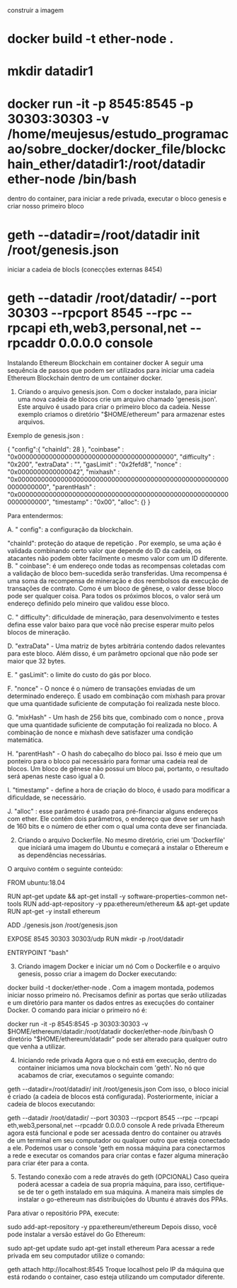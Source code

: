 construir a imagem

# docker build -t ether-node .

# mkdir datadir1

# docker run -it -p 8545:8545 -p 30303:30303 -v /home/meujesus/estudo_programacao/sobre_docker/docker_file/blockchain_ether/datadir1:/root/datadir ether-node /bin/bash

dentro do container, para iniciar a rede privada, executar o bloco genesis e criar nosso primeiro bloco

# geth --datadir=/root/datadir init /root/genesis.json

iniciar a cadeia de blocls (conecções externas 8454)

# geth --datadir /root/datadir/ --port 30303 --rpcport 8545 --rpc --rpcapi eth,web3,personal,net --rpcaddr 0.0.0.0 console







Instalando Ethereum Blockchain em container docker
A seguir uma sequência de passos que podem ser utilizados para iniciar uma cadeia Ethereum Blockchain dentro de um container docker.

1. Criando o arquivo genesis.json.
Com o docker instalado, para iniciar uma nova cadeia de blocos crie um arquivo chamado 'genesis.json'. Este arquivo é usado para criar o primeiro bloco da cadeia. Nesse exemplo criamos o diretório "$HOME/ethereum" para armazenar estes arquivos.

Exemplo de genesis.json :

  {
  "config":{
      "chainId": 28
  },
  "coinbase"   : "0x0000000000000000000000000000000000000000",
  "difficulty" : "0x200",
  "extraData"  : "",
  "gasLimit"   : "0x2fefd8",
  "nonce"      : "0x0000000000000042",
  "mixhash"    : "0x0000000000000000000000000000000000000000000000000000000000000000",
  "parentHash" : "0x0000000000000000000000000000000000000000000000000000000000000000",
  "timestamp"  : "0x00",
  "alloc": {}
}
   
Para entendermos:

A. " config": a configuração da blockchain.

"chainId": proteção do ataque de repetição . Por exemplo, se uma ação é validada combinando certo valor que depende do ID da cadeia, os atacantes não podem obter facilmente o mesmo valor com um ID diferente.
B. " coinbase": é um endereço onde todas as recompensas coletadas com a validação de bloco bem-sucedida serão transferidas. Uma recompensa é uma soma da recompensa de mineração e dos reembolsos da execução de transações de contrato. Como é um bloco de gênese, o valor desse bloco pode ser qualquer coisa. Para todos os próximos blocos, o valor será um endereço definido pelo mineiro que validou esse bloco.

C. " difficulty": dificuldade de mineração, para desenvolvimento e testes defina esse valor baixo para que você não precise esperar muito pelos blocos de mineração.

D. "extraData" - Uma matriz de bytes arbitrária contendo dados relevantes para este bloco. Além disso, é um parâmetro opcional que não pode ser maior que 32 bytes.

E. " gasLimit": o limite do custo do gás por bloco.

F. "nonce" - O nonce é o número de transações enviadas de um determinado endereço. É usado em combinação com mixhash para provar que uma quantidade suficiente de computação foi realizada neste bloco.

G. "mixHash" - Um hash de 256 bits que, combinado com o nonce , prova que uma quantidade suficiente de computação foi realizada no bloco. A combinação de nonce e mixhash deve satisfazer uma condição matemática.

H. "parentHash" - O hash do cabeçalho do bloco pai. Isso é meio que um ponteiro para o bloco pai necessário para formar uma cadeia real de blocos. Um bloco de gênese não possui um bloco pai, portanto, o resultado será apenas neste caso igual a 0.

I. "timestamp" - define a hora de criação do bloco, é usado para modificar a dificuldade, se necessário.

J. "alloc" : esse parâmetro é usado para pré-financiar alguns endereços com ether. Ele contém dois parâmetros, o endereço que deve ser um hash de 160 bits e o número de ether com o qual uma conta deve ser financiada.

2. Criando o arquivo Dockerfile.
No mesmo diretório, criei um 'Dockerfile' que iniciará uma imagem do Ubuntu e começará a instalar o Ethereum e as dependências necessárias.

O arquivo contém o seguinte conteúdo:

FROM ubuntu:18.04

RUN apt-get update && apt-get install -y software-properties-common net-tools
RUN add-apt-repository -y ppa:ethereum/ethereum && apt-get update
RUN apt-get -y install ethereum

ADD ./genesis.json /root/genesis.json

EXPOSE 8545 30303 30303/udp
RUN mkdir -p /root/datadir

ENTRYPOINT "bash"

3. Criando imagem Docker e iniciar um nó
Com o Dockerfile e o arquivo genesis, posso criar a imagem do Docker executando:

docker build -t  docker/ether-node .
Com a imagem montada, podemos iniciar nosso primeiro nó. Precisamos definir as portas que serão utilizadas e um diretório para manter os dados entres as execuções do container Docker. O comando para iniciar o primeiro nó é:

docker run -it -p 8545:8545 -p 30303:30303 -v $HOME/ethereum/datadir:/root/datadir docker/ether-node /bin/bash
O diretório "$HOME/ethereum/datadir" pode ser alterado para qualquer outro que venha a utilizar.

4. Iniciando rede privada
Agora que o nó está em execução, dentro do container iniciamos uma nova blockchain com 'geth'. No nó que acabamos de criar, executamos o seguinte comando:

geth --datadir=/root/datadir/ init /root/genesis.json 
Com isso, o bloco inicial é criado (a cadeia de blocos está configurada). Posteriormente, iniciar a cadeia de blocos executando:

geth --datadir /root/datadir/ --port 30303 --rpcport 8545 --rpc --rpcapi eth,web3,personal,net --rpcaddr 0.0.0.0 console
A rede privada Ethereum agora está funcional e pode ser acessada dentro do container ou através de um terminal em seu computador ou qualquer outro que esteja conectado a ele. Podemos usar o console 'geth em nossa máquina para conectarmos a rede e executar os comandos para criar contas e fazer alguma mineração para criar éter para a conta.

5. Testando conexão com a rede através do geth (OPCIONAL)
Caso queira poderá acessar a cadeia de sua propria máquina, para isso, certifique-se de ter o geth instalado em sua máquina. A maneira mais simples de instalar o go-ethereum nas distribuições do Ubuntu é através dos PPAs.

Para ativar o repositório PPA, execute:

sudo add-apt-repository -y ppa:ethereum/ethereum
Depois disso, você pode instalar a versão estável do Go Ethereum:

sudo apt-get update sudo apt-get install ethereum
Para acessar a rede privada em seu computador utilize o comando:

geth attach http://localhost:8545
Troque localhost pelo IP da máquina que está rodando o container, caso esteja utilizando um computador diferente.